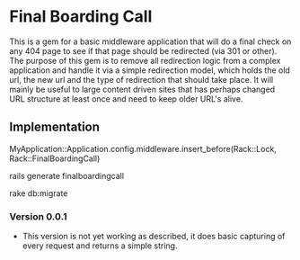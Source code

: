 Final Boarding Call
====================

This is a gem for a basic middleware application that will do a final check on any 404 page to see if that page should be redirected (via 301 or other).  The purpose of this gem is to remove all redirection logic from a complex application and handle it via a simple redirection model, which holds the old url, the new url and the type of redirection that should take place.  It will mainly be useful to large content driven sites that has perhaps changed URL structure at least once and need to keep older URL's alive.

Implementation
---------------------

MyApplication::Application.config.middleware.insert_before(Rack::Lock, Rack::FinalBoardingCall)

rails generate finalboardingcall

rake db:migrate

### Version 0.0.1

* This version is not yet working as described, it does basic capturing of every request and returns a simple string.

